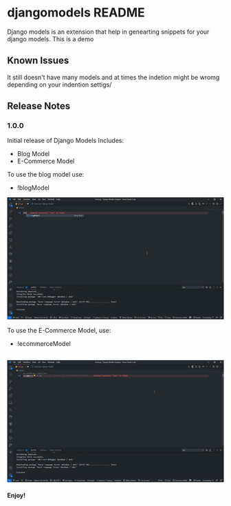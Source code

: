 # djangomodels README

Django models is an extension that help in genearting snippets for your django models. This is a demo


## Known Issues

It still doesn't have many models and at times the indetion might be wromg depending on your indention settigs/

## Release Notes

### 1.0.0

Initial release of Django Models
Includes: 
- Blog Model
- E-Commerce Model


To use the blog model use: 
- !blogModel


![blog](/gifs/blog.gif)

To use the E-Commerce Model, use:
- !ecommerceModel 

![blog](/gifs/ecommerce.gif)
-----------------------------------------------------------------------------------------------------------


**Enjoy!**
